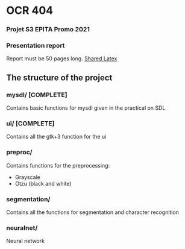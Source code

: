 # OCR 404
### Projet S3 EPITA Promo 2021

### Presentation report
Report must be 50 pages long. [Shared Latex](https://www.sharelatex.com/7144692721ntkmzppcsmnk)

## The structure of the project
### mysdl/ [COMPLETE]
Contains basic functions for mysdl given in the practical on SDL
### ui/ [COMPLETE]
Contains all the gtk+3 function for the ui
### preproc/
Contains functions for the preprocessing:
* Grayscale
* Otzu (black and white)
### segmentation/
Contains all the functions for segmentation and character recognition
### neuralnet/
Neural network
